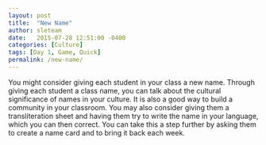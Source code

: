 ```yaml
---
layout: post
title:  "New Name"
author: sleteam
date:   2015-07-28 12:51:00 -0400
categories: [Culture]
tags: [Day 1, Game, Quick]
permalink: /new-name/
---
```

You might consider giving each student in your class a new name. Through giving each student a class name, you can talk about the cultural significance of names in your culture. It is also a good way to build a community in your classroom. You may also consider giving them a transliteration sheet and having them try to write the name in your language, which you can then correct. You can take this a step further by asking them to create a name card and to bring it back each week.